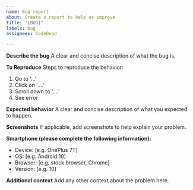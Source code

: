 ```yaml
---
name: Bug report
about: Create a report to help us improve
title: "[BUG]"
labels: bug
assignees: CodeDead

---
```


**Describe the bug**
A clear and concise description of what the bug is.

**To Reproduce**
Steps to reproduce the behavior:
1. Go to '...'
2. Click on '....'
3. Scroll down to '....'
4. See error

**Expected behavior**
A clear and concise description of what you expected to happen.

**Screenshots**
If applicable, add screenshots to help explain your problem.

**Smartphone (please complete the following information):**
 - Device: [e.g. OnePlus 7T]
 - OS: [e.g. Android 10]
 - Browser: [e.g. stock browser, Chrome]
 - Version: [e.g. 10]

**Additional context**
Add any other context about the problem here.
